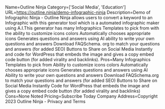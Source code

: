 Name=Outline Ninja
Category=['Social Media', 'Education']
URL=https://outline.ninja/demo-infographic-ninja
Description=Demo of Infographic Ninja - Outline Ninja allows users to convert a keyword to an Infographic with this generator tool which is a automated infographic maker using A.I.This generator has many Infographics Templates to pick from with the ability to customize icons colors Automatically chooses appropriate icons Generates questions and answers using AI ability to write your own questions and answers Download FAQSchema. org to match your questions and answers (for added SEO) Buttons to Share on Social Media Instantly and code for WordPress that embeds the image and gives a copy embed code button (for added virality and backlinks).
Pros=Many Infographics Templates to pick from Ability to customize icons colors Automatically chooses appropriate icons Generates questions and answers using AI Ability to write your own questions and answers Download FAQSchema.org to match your questions and answers (for added SEO) Buttons to Share on Social Media Instantly Code for WordPress that embeds the image and gives a copy embed code button (for added virality and backlinks)
Cons=None Noted
Pricing=Subscribe Today
Company Address=Copyright 2023 Outline Ninja - Privacy and Terms
